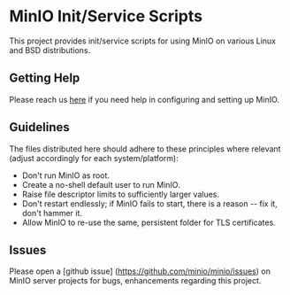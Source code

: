 # MinIO Init/Service Scripts
This project provides init/service scripts for using MinIO on various Linux and BSD distributions.

## Getting Help
Please reach us [here](https://min.io/pricing) if you need help in configuring and setting up MinIO. 

## Guidelines
The files distributed here should adhere to these principles where relevant (adjust accordingly for each system/platform):

- Don't run MinIO as root.
- Create a no-shell default user to run MinIO.
- Raise file descriptor limits to sufficiently larger values.
- Don't restart endlessly; if MinIO fails to start, there is a reason -- fix it, don't hammer it.
- Allow MinIO to re-use the same, persistent folder for TLS certificates.

## Issues
Please open a [github issue] (https://github.com/minio/minio/issues) on MinIO server projects for bugs, enhancements regarding this project.
